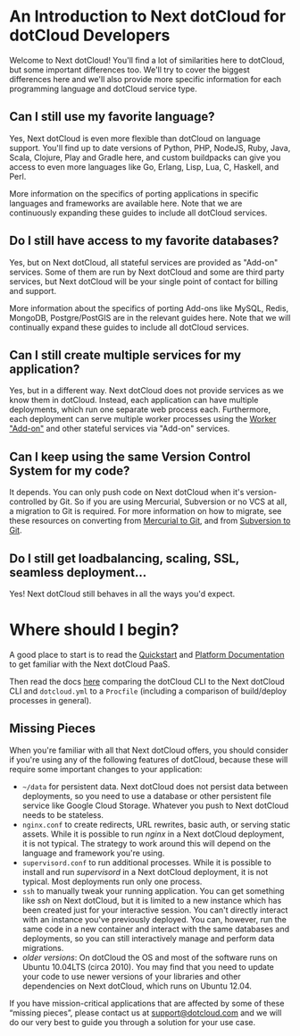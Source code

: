 # An Introduction to Next dotCloud for dotCloud Developers

Welcome to Next dotCloud! You'll find a lot of similarities here to
dotCloud, but some important differences too. We'll try to cover the
biggest differences here and we'll also provide more specific
information for each programming language and dotCloud service type.

## Can I still use my favorite language?

Yes, Next dotCloud is even more flexible than dotCloud on language
support. You'll find up to date versions of Python, PHP, NodeJS, Ruby,
Java, Scala, Clojure, Play and Gradle here, and custom buildpacks
can give you access to even more languages like Go, Erlang, Lisp, Lua,
C, Haskell, and Perl.

More information on the specifics of porting applications in specific
languages and frameworks are available here. Note that we are continuously
expanding these guides to include all dotCloud services.

## Do I still have access to my favorite databases?

Yes, but on Next dotCloud, all stateful services are provided as
"Add-on" services. Some of them are run by Next dotCloud and some are
third party services, but Next dotCloud will be your single point of
contact for billing and support.

More information about the specifics of porting Add-ons like MySQL,
Redis, MongoDB, Postgre/PostGIS are in the relevant guides here.
Note that we will continually expand these guides to include all dotCloud
services.

## Can I still create multiple services for my application?
Yes, but in a different way. Next dotCloud does not provide services
as we know them in dotCloud. Instead, each application can have
multiple deployments, which run one separate web process each.
Furthermore, each deployment can serve multiple worker processes using the
[Worker "Add-on"](http://next.dotcloud.com/dev-center/add-on-documentation/worker) and other stateful services via "Add-on"
services.

## Can I keep using the same Version Control System for my code?
It depends. You can only push code on Next dotCloud when it's
version-controlled by Git. So if you are using Mercurial, Subversion or
no VCS at all, a migration to Git is required.  For more information on
how to migrate, see these resources on converting from [Mercurial to Git](http://hivelogic.com/articles/converting-from-mercurial-to-git/),
and from [Subversion to Git](http://www.subgit.com/).

## Do I still get loadbalancing, scaling, SSL, seamless deployment...

Yes! Next dotCloud still behaves in all the ways you'd expect.

# Where should I begin?

A good place to start is to read the [Quickstart](https://next.dotcloud.com/dev-center/quickstart)
and [Platform Documentation](https://next.dotcloud.com/dev-center/platform-documentation)
to get familiar with the Next dotCloud PaaS.

Then read the docs [here](https://next.dotcloud.com/dev-center/dotcloud-nextdotcloud-migration/cli-cheatsheet) comparing the dotCloud
CLI to the Next dotCloud CLI and `dotcloud.yml` to a `Procfile` (including
a comparison of build/deploy processes in general).

## Missing Pieces

When you're familiar with all that Next dotCloud offers, you should
consider if you're using any of the following features of dotCloud, because
these will require some important changes to your application:

* `~/data` for persistent data. Next dotCloud does not persist data
  between deployments, so you need to use a database or other persistent
  file service like Google Cloud Storage. Whatever you push to Next dotCloud
  needs to be stateless.
* `nginx.conf` to create redirects, URL rewrites, basic auth, or
  serving static assets. While it is possible to run *nginx* in a
  Next dotCloud deployment, it is not typical. The strategy to work around
  this will depend on the language and framework you're using.
* `supervisord.conf` to run additional processes. While it is possible
  to install and run *supervisord* in a Next dotCloud deployment, it is
  not typical. Most deployments run only one process.
* `ssh` to manually tweak your running application. You can get
  something like *ssh* on Next dotCloud, but it is limited to a new
  instance which has been created just for your interactive
  session. You can't directly interact with an instance you've
  previously deployed. You can, however, run the same code in a new
  container and interact with the same databases and deployments, so you
  can still interactively manage and perform data migrations.
* *older versions*: On dotCloud the OS and most of the software runs on
  Ubuntu 10.04LTS (circa 2010). You may find that you need to
  update your code to use newer versions of your libraries and other
  dependencies on Next dotCloud, which runs on Ubuntu 12.04.

If you have mission-critical applications that are affected by some of these
“missing pieces”, please contact us at support@dotcloud.com and we will do our
very best to guide you through a solution for your use case.
